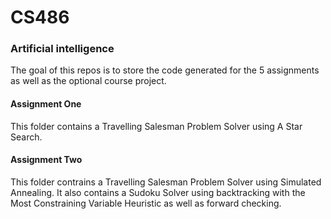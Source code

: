 # CS486

### Artificial intelligence 
The goal of this repos is to store the code generated for the 5 assignments as well as the optional course project.

#### Assignment One
This folder contains a Travelling Salesman Problem Solver using A Star Search.

#### Assignment Two
This folder contrains a Travelling Salesman Problem Solver using Simulated Annealing. It also contains a Sudoku Solver using backtracking with the Most Constraining Variable Heuristic as well as forward checking.


